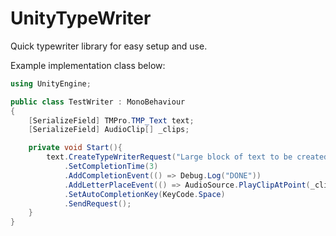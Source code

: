 # UnityTypeWriter
Quick typewriter library for easy setup and use.

Example implementation class below:

```cs
using UnityEngine;

public class TestWriter : MonoBehaviour
{
    [SerializeField] TMPro.TMP_Text text;
    [SerializeField] AudioClip[] _clips;

    private void Start(){
        text.CreateTypeWriterRequest("Large block of text to be created")
            .SetCompletionTime(3)
            .AddCompletionEvent(() => Debug.Log("DONE"))
            .AddLetterPlaceEvent(() => AudioSource.PlayClipAtPoint(_clips[Random.Range(0, _clips.Length)], Vector3.zero))
            .SetAutoCompletionKey(KeyCode.Space)
            .SendRequest();
    }
}
```
